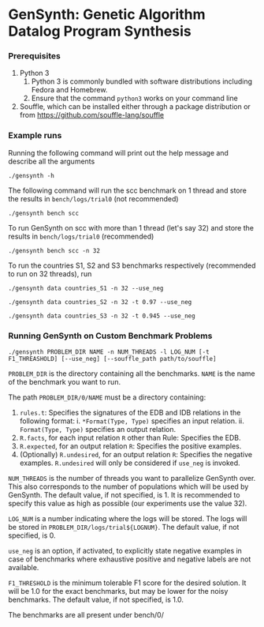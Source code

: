 # GenSynth: Genetic Algorithm Datalog Program Synthesis

### Prerequisites

1. Python 3
   1. Python 3 is commonly bundled with software distributions including Fedora and Homebrew.
   2. Ensure that the command `python3` works on your command line
2. Souffle, which can be installed either through a package distribution or from https://github.com/souffle-lang/souffle

### Example runs

Running the following command will print out the help message and describe all the arguments
```
./gensynth -h
```

The following command will run the scc benchmark on 1 thread and store the results in `bench/logs/trial0` (not recommended)
```
./gensynth bench scc
```

To run GenSynth on scc with more than 1 thread (let's say 32) and store the results in `bench/logs/trial0` (recommended)
```
./gensynth bench scc -n 32
```

To run the countries S1, S2 and S3 benchmarks respectively (recommended to run on 32 threads), run
```
./gensynth data countries_S1 -n 32 --use_neg
```
```
./gensynth data countries_S2 -n 32 -t 0.97 --use_neg
```
```
./gensynth data countries_S3 -n 32 -t 0.945 --use_neg
```

### Running GenSynth on Custom Benchmark Problems

```
./gensynth PROBLEM_DIR NAME -n NUM_THREADS -l LOG_NUM [-t F1_THREASHOLD] [--use_neg] [--souffle_path path/to/souffle]
```

`PROBLEM_DIR` is the directory containing all the benchmarks.
`NAME` is the name of the benchmark you want to run.

The path `PROBLEM_DIR/0/NAME` must be a directory containing:
1. `rules.t`: Specifies the signatures of the EDB and IDB relations in the following format:
    i. `*Format(Type, Type)` specifies an input relation.
    ii. `Format(Type, Type)` specifies an output relation.
2. `R.facts`, for each input relation `R` other than Rule: Specifies the EDB.
3. `R.expected`, for an output relation `R`: Specifies the positive examples.
4. (Optionally) `R.undesired`, for an output relation `R`: Specifies the negative examples. `R.undesired` will only be considered if `use_neg` is invoked.

`NUM_THREADS` is the number of threads you want to parallelize GenSynth over. This also corresponds to the number of populations which will be used by GenSynth. The default value, if not specified, is 1. It is recommended to specify this value as high as possible (our experiments use the value 32).

`LOG_NUM` is a number indicating where the logs will be stored. The logs will be stored in `PROBLEM_DIR/logs/trial${LOGNUM}`. The default value, if not specified, is 0.

`use_neg` is an option, if activated, to explicitly state negative examples in case of benchmarks where exhaustive
positive and negative labels are not available.

`F1_THRESHOLD` is the minimum tolerable F1 score for the desired solution. It will be 1.0 for the exact benchmarks, but may be lower for the noisy benchmarks. The default value, if not specified, is 1.0.

The benchmarks are all present under bench/0/